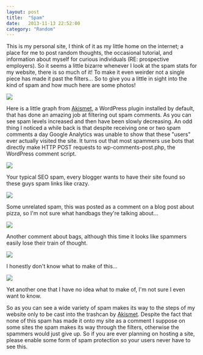 ```yaml
---
layout: post
title:  "Spam"
date:   2013-11-13 22:52:00
category: "Random"
---
```


This is my personal site, I think of it as my little home on the internet; a place for me to post random thoughts, the occasional tutorial, and information about myself for curious individuals (RE: prospective employers). So it seems a little bizarre whenever I look at the spam stats for my website, there is so much of it! To make it even weirder not a single piece has made it past the filters... So to give you a little in sight into the kind of spam and how much here are some photos!

[![](http://i.imgur.com/qtrdyHH.png)](http://i.imgur.com/qtrdyHH.png)

Here is a little graph from [Akismet](http://akismet.com), a WordPress plugin installed by default, that has done an amazing job at filtering out spam comments. As you can see spam levels increased and then have been slowly decreasing. An odd thing I noticed a while back is that despite receiving one or two spam comments a day Google Analytics was unable to show that these "users" ever actually visited the site. It turns out that most spammers use bots that directly make HTTP POST requests to wp-comments-post.php, the WordPress comment script.

[![](http://i.imgur.com/3kHisEj.png)](http://i.imgur.com/3kHisEj.png)

Your typical SEO spam, every blogger wants to have their site found so these guys spam links like crazy.

[![](http://i.imgur.com/v4RlPLT.jpg)](http://i.imgur.com/v4RlPLT.jpg)

Some unrelated spam, this was posted as a comment on a blog post about pizza, so I'm not sure what handbags they're talking about...

[![](http://i.imgur.com/kKQU8VD.png)](http://i.imgur.com/kKQU8VD.png)

Another comment about bags, although this time it looks like spammers easily lose their train of thought.

[![](http://i.imgur.com/cQdW6D1.png)](http://i.imgur.com/cQdW6D1.png)

I  honestly don't know what to make of this...

[![](http://i.imgur.com/tAXWBm9.png)](http://i.imgur.com/tAXWBm9.png)

Yet another one that I have no idea what to make of, I'm not sure I even want to know.

So as you can see a wide variety of spam makes its way to the steps of my website only to be cast into the trashcan by [Akismet](http://akismet.com). Despite the fact that none of this spam has made it onto my site as a comment I suppose on some sites the spam makes its way through the filters, otherwise the spammers would just give up. So if you are ever planning on hosting a site, please enable some form of spam protection so your users never have to see this.
